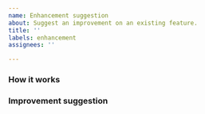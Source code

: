 ```yaml
---
name: Enhancement suggestion
about: Suggest an improvement on an existing feature.
title: ''
labels: enhancement
assignees: ''

---
```


<!-- Please, fill the report as precisely as possible.
Be clear and concise. Write a full sentence in the issue title.
Thanks for your help! -->

### How it works
<!-- A clear and concise description of how the existing feature currently 
works. Please mention if it involves the public or professional view, and in 
which section.-->

### Improvement suggestion
<!-- Explain what is missing, why it is frustrating
and how this could be improved. -->
